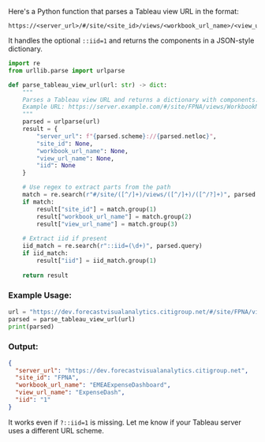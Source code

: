 Here's a Python function that parses a Tableau view URL in the format:

```
https://<server_url>/#/site/<site_id>/views/<workbook_url_name>/<view_url_name>?::iid=1
```

It handles the optional `::iid=1` and returns the components in a JSON-style dictionary.

```python
import re
from urllib.parse import urlparse

def parse_tableau_view_url(url: str) -> dict:
    """
    Parses a Tableau view URL and returns a dictionary with components.
    Example URL: https://server.example.com/#/site/FPNA/views/WorkbookName/ViewName?::iid=1
    """
    parsed = urlparse(url)
    result = {
        "server_url": f"{parsed.scheme}://{parsed.netloc}",
        "site_id": None,
        "workbook_url_name": None,
        "view_url_name": None,
        "iid": None
    }

    # Use regex to extract parts from the path
    match = re.search(r"#/site/([^/]+)/views/([^/]+)/([^/?]+)", parsed.fragment)
    if match:
        result["site_id"] = match.group(1)
        result["workbook_url_name"] = match.group(2)
        result["view_url_name"] = match.group(3)
    
    # Extract iid if present
    iid_match = re.search(r"::iid=(\d+)", parsed.query)
    if iid_match:
        result["iid"] = iid_match.group(1)
    
    return result
```

### Example Usage:

```python
url = "https://dev.forecastvisualanalytics.citigroup.net/#/site/FPNA/views/EMEAExpenseDashboard/ExpenseDash?::iid=1"
parsed = parse_tableau_view_url(url)
print(parsed)
```

### Output:

```json
{
  "server_url": "https://dev.forecastvisualanalytics.citigroup.net",
  "site_id": "FPNA",
  "workbook_url_name": "EMEAExpenseDashboard",
  "view_url_name": "ExpenseDash",
  "iid": "1"
}
```

It works even if `?::iid=1` is missing. Let me know if your Tableau server uses a different URL scheme.
